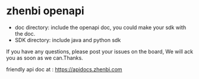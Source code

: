 # zhenbi openapi

* doc directory: include the openapi doc, you could make your sdk with the doc.
* SDK directory: include java and python sdk

If you have any questions, please post your issues on the board, We will ack you as soon as we can.Thanks.

friendly api doc at : <https://apidocs.zhenbi.com>

